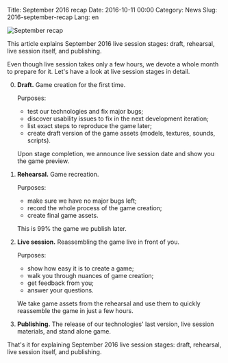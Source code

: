 Title: September 2016 recap
Date: 2016-10-11 00:00
Category: News
Slug: 2016-september-recap
Lang: en

![September recap][screenshot]


This article explains September 2016 live session stages: draft, rehearsal, live session itself, and publishing.

Even though live session takes only a few hours, we devote a whole month to prepare for it. Let's have a look at live session stages in detail.

0. **Draft.** Game creation for the first time.

    Purposes:

    * test our technologies and fix major bugs;
    * discover usability issues to fix in the next development iteration;
    * list exact steps to reproduce the game later;
    * create draft version of the game assets (models, textures, sounds, scripts).

    Upon stage completion, we announce live session date and show you the game preview.

0. **Rehearsal.** Game recreation.

    Purposes:

    * make sure we have no major bugs left;
    * record the whole process of the game creation;
    * create final game assets.

    This is 99% the game we publish later.

0. **Live session.** Reassembling the game live in front of you.

    Purposes:

    * show how easy it is to create a game;
    * walk you through nuances of game creation;
    * get feedback from you;
    * answer your questions.

    We take game assets from the rehearsal and use them to quickly reassemble the game in just a few hours.

0. **Publishing.** The release of our technologies' last version, live session materials, and stand alone game.

That's it for explaining September 2016 live session stages: draft, rehearsal, live session itself, and publishing.

[screenshot]: {attach}/images/2016-10-11_september-recap.png

